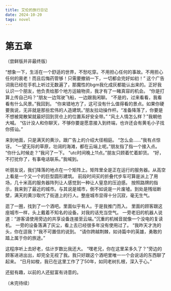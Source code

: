 ```yaml
---
title: 艾伦的旅行日记
date: 2024-10-20
tags: novel
---
```

# 第五章
（尝鲜版并非最终版）

“想象一下，生活在一个舒适的世界，不愁吃穿。不用担心任何的事故。不用担心任何的衰老！而且后悔药管够！只需要撤销一下，一切都会完好如初！”
这个广告词我已经在手机上听过无数遍了，那魔性的bgm我化成灰都能认出来的。正好我认识一个朋友，他负责给那个地方运输物资，我才有了一睹真容的机会。
“你是打算上传自己吗？”朋友一边驾驶飞船，一边跟我闲聊。
“不是的，过来看看，我看看有什么风景。”我回到。
“你来错地方了，这可没有什么值得看的景点。如果你硬要我说，无非就是那些宏伟的人造建筑。”朋友拉动操作杆。“准备降落了，你要是不想被晃散架就最好回到货仓上的位置系好安全带。”
“风土人情怎么样？”我朝他大喊。
“估计没人和你聊天，不够你要是愿意接入到终端，也许还会有黄毛小子找你搭讪。”

来到地面，只是满天的黄沙。跟广告上的介绍大径相庭。
“怎么会......”我有点惊讶。
“一望无际的草原，壮阔的海滩，都在云端上呢。”朋友指了指一个接入点。
“你什么时候走？”我问了一下。
“utc时间晚上11点。”朋友只顾着忙着卸货。
“好，不打扰你了，有事电话联系。”我喊到。


听朋友说，我们降落的地点在一个矩阵上。矩阵里全是正在运行的服务器。从高空上看是一个又一个的巨型圆形建筑。
前段时间买的折叠代步车可算是派上了用场，几十米高的服务器阵列让人感觉到一种让人窒息的压迫感。
按照路牌的指示，我来到了最近的城市。与其说是城市，倒不如说是一片废墟。到处是残垣断壁，满天的黄沙取代了街道上的行人。整座城市显得十分沉寂，毫无生气。


逛了一圈，找到了一个酒吧。里面似乎有人。于是我推门而入。
里面的顾客跟这座城市一样，头上戴着不知名的设备。对我的话充当空气。
一旁老旧的机器人说道：“游客请使用旁边的共享设备连接至云端。”沉重的机械音就像一个没电的复读机。
一旁的设备落满了灰尘，看上去已经很多年没有使用过了。
“我昨天才洗的头，你在逗我？”我不可置信的说到。
“请你跨越荆棘，如诗篇中的英雄，勇敢的踏上属于你的旅途。”

这程序听上去好老，估计岁数比我还大。
“嘿老兄，你在这里呆多久了？”旁边的顾客进进出出，却完全无视了我。我只好跟这个酒吧里唯一一个会说话的东西聊了起来。
“日月如梭，我已在这里工作了了50年，如同老树扎根，深入于心。”

还挺有趣，以前的人还挺富有诗意的。

（未完待续）
